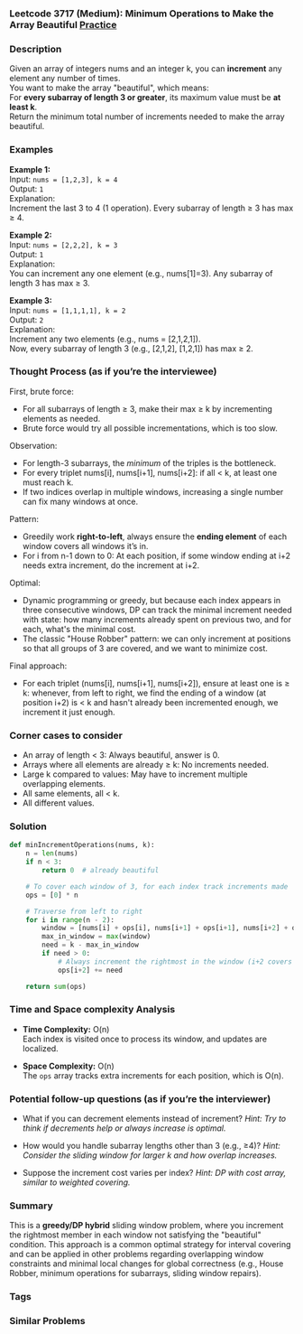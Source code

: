 ### Leetcode 3717 (Medium): Minimum Operations to Make the Array Beautiful [Practice](https://leetcode.com/problems/minimum-increment-operations-to-make-array-beautiful/)

### Description  
Given an array of integers nums and an integer k, you can **increment** any element any number of times.  
You want to make the array "beautiful", which means:  
For **every subarray of length 3 or greater**, its maximum value must be **at least k**.  
Return the minimum total number of increments needed to make the array beautiful.

### Examples  

**Example 1:**  
Input: `nums = [1,2,3], k = 4`  
Output: `1`  
Explanation:  
Increment the last 3 to 4 (1 operation). Every subarray of length ≥ 3 has max ≥ 4.

**Example 2:**  
Input: `nums = [2,2,2], k = 3`  
Output: `1`  
Explanation:  
You can increment any one element (e.g., nums[1]=3). Any subarray of length 3 has max ≥ 3.

**Example 3:**  
Input: `nums = [1,1,1,1], k = 2`  
Output: `2`  
Explanation:  
Increment any two elements (e.g., nums = [2,1,2,1]).  
Now, every subarray of length 3 (e.g., [2,1,2], [1,2,1]) has max ≥ 2.

### Thought Process (as if you’re the interviewee)  
First, brute force:  
- For all subarrays of length ≥ 3, make their max ≥ k by incrementing elements as needed.
- Brute force would try all possible incrementations, which is too slow.

Observation:  
- For length-3 subarrays, the *minimum* of the triples is the bottleneck.  
- For every triplet nums[i], nums[i+1], nums[i+2]: if all < k, at least one must reach k.
- If two indices overlap in multiple windows, increasing a single number can fix many windows at once.

Pattern:  
- Greedily work **right-to-left**, always ensure the **ending element** of each window covers all windows it’s in.
- For i from n-1 down to 0: At each position, if some window ending at i+2 needs extra increment, do the increment at i+2.

Optimal:  
- Dynamic programming or greedy, but because each index appears in three consecutive windows, DP can track the minimal increment needed with state: how many increments already spent on previous two, and for each, what's the minimal cost.
- The classic "House Robber" pattern: we can only increment at positions so that all groups of 3 are covered, and we want to minimize cost.

Final approach:  
- For each triplet (nums[i], nums[i+1], nums[i+2]), ensure at least one is ≥ k: whenever, from left to right, we find the ending of a window (at position i+2) is < k and hasn't already been incremented enough, we increment it just enough.

### Corner cases to consider  
- An array of length < 3: Always beautiful, answer is 0.
- Arrays where all elements are already ≥ k: No increments needed.
- Large k compared to values: May have to increment multiple overlapping elements.
- All same elements, all < k.
- All different values.

### Solution

```python
def minIncrementOperations(nums, k):
    n = len(nums)
    if n < 3:
        return 0  # already beautiful

    # To cover each window of 3, for each index track increments made
    ops = [0] * n

    # Traverse from left to right
    for i in range(n - 2):
        window = [nums[i] + ops[i], nums[i+1] + ops[i+1], nums[i+2] + ops[i+2]]
        max_in_window = max(window)
        need = k - max_in_window
        if need > 0:
            # Always increment the rightmost in the window (i+2 covers all future overlaps)
            ops[i+2] += need

    return sum(ops)
```

### Time and Space complexity Analysis  

- **Time Complexity:** O(n)  
  Each index is visited once to process its window, and updates are localized.

- **Space Complexity:** O(n)  
  The `ops` array tracks extra increments for each position, which is O(n).

### Potential follow-up questions (as if you’re the interviewer)  

- What if you can decrement elements instead of increment?
  *Hint: Try to think if decrements help or always increase is optimal.*

- How would you handle subarray lengths other than 3 (e.g., ≥4)?
  *Hint: Consider the sliding window for larger k and how overlap increases.*

- Suppose the increment cost varies per index?
  *Hint: DP with cost array, similar to weighted covering.*

### Summary
This is a **greedy/DP hybrid** sliding window problem, where you increment the rightmost member in each window not satisfying the "beautiful" condition. This approach is a common optimal strategy for interval covering and can be applied in other problems regarding overlapping window constraints and minimal local changes for global correctness (e.g., House Robber, minimum operations for subarrays, sliding window repairs).

### Tags

### Similar Problems
